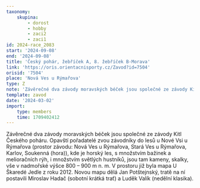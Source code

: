 ```yaml
---
taxonomy:
    skupina:
        - dorost
        - hobby
        - zaci2
        - zaci1
id: 2024-race_2083
start: '2024-09-08'
end: '2024-09-08'
title: 'Český pohár, žebříček A, 8. žebříček B-Morava'
link: 'https://oris.orientacnisporty.cz/Zavod?id=7504'
orisid: '7504'
place: 'Nová Ves u Rýmařova'
type: Z
note: 'Závěrečné dva závody moravských béček jsou společné ze závody Kitl Českého poháru. Opavští pořadatelé zvou závodníky do lesů u Nové Vsi u Rýmařova (prostor závodu: Nová Ves u Rýmařova, Stará Ves u Rýmařova, Karlov, Soukenná (hora)), kde je horský les, s množstvím bažinek a melioračních rýh, i množstvím světlých hustníků, jsou tam kameny, skalky, vše v nadmořské výšce 800 – 900 m n. m. V prostoru již byla mapa U Škaredé Jedle z roku 2012. Novou mapu dělá Jan Potštejnský, tratě na ní postavili Miroslav Hadač (sobotní krátká trať) a Luděk Valík (nedělní klasika). '
template: zavod
date: '2024-03-02'
import:
    type: members
    time: 1709402412
---
```


Závěrečné dva závody moravských béček jsou společné ze závody Kitl Českého poháru. Opavští pořadatelé zvou závodníky do lesů u Nové Vsi u Rýmařova (prostor závodu: Nová Ves u Rýmařova, Stará Ves u Rýmařova, Karlov, Soukenná (hora)), kde je horský les, s množstvím bažinek a melioračních rýh, i množstvím světlých hustníků, jsou tam kameny, skalky, vše v nadmořské výšce 800 – 900 m n. m. V prostoru již byla mapa U Škaredé Jedle z roku 2012. Novou mapu dělá Jan Potštejnský, tratě na ní postavili Miroslav Hadač (sobotní krátká trať) a Luděk Valík (nedělní klasika). 
